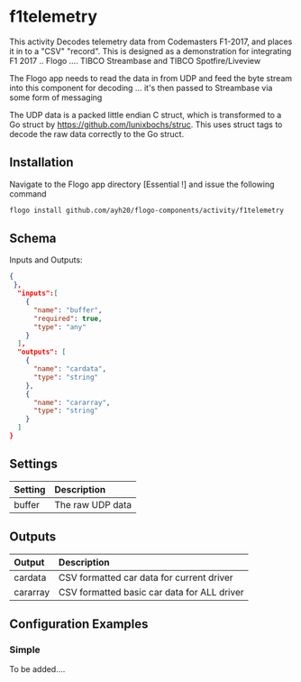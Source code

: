 # f1telemetry
This activity Decodes telemetry data from Codemasters F1-2017, and places it in to a "CSV" "record". 
This is designed as a demonstration for integrating F1 2017 .. Flogo .... TIBCO Streambase and TIBCO Spotfire/Liveview

The Flogo app needs to read the data in from UDP and feed the byte stream into this component for decoding ... it's then passed to Streambase via
some form of messaging

The UDP data is a packed little endian C struct, which is transformed to a Go struct by https://github.com/lunixbochs/struc. This uses struct tags to decode the raw data
correctly to the Go struct.

## Installation

Navigate to the Flogo app directory [Essential !] and issue the following command

```bash
flogo install github.com/ayh20/flogo-components/activity/f1telemetry
```

## Schema
Inputs and Outputs: 

```json
{
 },
  "inputs":[
    {
      "name": "buffer",
      "required": true,
      "type": "any"
    }
  ],
  "outputs": [
    {
      "name": "cardata",
      "type": "string"
    },
    {
      "name": "cararray",
      "type": "string"
    }
  ]
}
```

## Settings
| Setting     | Description       |
|:------------|:------------------|
| buffer      | The raw UDP data   |

## Outputs
| Output      | Description                             |
|:------------|:----------------------------------------|
| cardata     | CSV formatted car data for current driver   |
| cararray     | CSV formatted basic car data for ALL driver   |

## Configuration Examples
### Simple
To be added....
